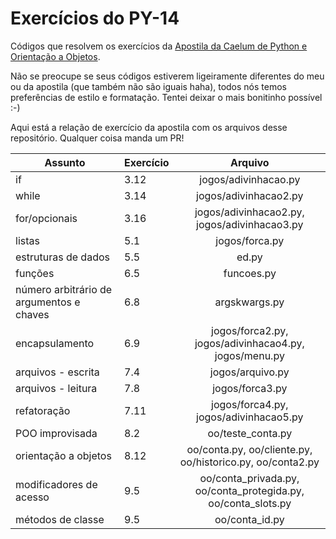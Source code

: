 # Exercícios do PY-14
Códigos que resolvem os exercícios da [Apostila da Caelum de Python e Orientação a Objetos](https://www.caelum.com.br/apostila-python-orientacao-objetos).

Não se preocupe se seus códigos estiverem ligeiramente diferentes do meu ou da apostila (que também não são iguais haha), todos nós temos preferências de estilo e formatação. Tentei deixar o mais bonitinho possível :-)

Aqui está a relação de exercício da apostila com os arquivos desse repositório. Qualquer coisa manda um PR!

| Assunto | Exercício     | Arquivo    
| ------------- |:------------- |:-------------:
| if | 3.12 | jogos/adivinhacao.py 
| while | 3.14 | jogos/adivinhacao2.py   
| for/opcionais | 3.16 | jogos/adivinhacao2.py, jogos/adivinhacao3.py
| listas | 5.1 | jogos/forca.py
| estruturas de dados | 5.5 | ed.py
| funções | 6.5 | funcoes.py
| número arbitrário de argumentos e chaves | 6.8 | argskwargs.py
| encapsulamento | 6.9 | jogos/forca2.py, jogos/adivinhacao4.py, jogos/menu.py
| arquivos - escrita | 7.4 | jogos/arquivo.py
| arquivos - leitura | 7.8 | jogos/forca3.py
| refatoração | 7.11 | jogos/forca4.py, jogos/adivinhacao5.py
| POO improvisada | 8.2 | oo/teste_conta.py 
| orientação a objetos | 8.12 | oo/conta.py, oo/cliente.py, oo/historico.py, oo/conta2.py
| modificadores de acesso | 9.5 | oo/conta_privada.py, oo/conta_protegida.py, oo/conta_slots.py
| métodos de classe | 9.5 | oo/conta_id.py